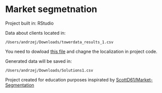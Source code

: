 # Market segmetnation

Project built in: RStudio

Data about clients located in:

`/Users/andrzej/Downloads/towerdata_results_1.csv`

You need to dowload [this file](https://raw.githubusercontent.com/piszczek/marketsegmentation/master/towerdata_results_1.csv) and chagne the localization in project code.

Generated data will be saved in:

`/Users/andrzej/Downloads/Solutions1.csv`

Project created for education purposes inspirated by [ScottD61/Market-Segmentation](https://github.com/ScottD61/Market-Segmentation)
